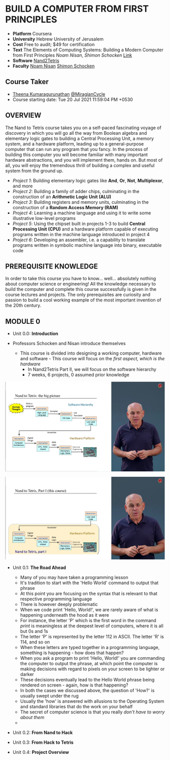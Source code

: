 # BUILD A COMPUTER FROM FIRST PRINCIPLES

- **Platform** Coursera 
- **University** Hebrew University of Jerusalem 
- **Cost** Free to audit; $49 for certification 
- **Text** The Elements of Computing Systems: Building a Modern Computer from First Principles *Noam Nisan*, *Shimon Schocken* [Link](https://www.amazon.com/Elements-Computing-Systems-Building-Principles/dp/0262640686)
- **Software** [Nand2Tetris](https://www.nand2tetris.org/software)
- **Faculty** [Noam Nisan](http://www.cs.huji.ac.il/~noam/) [Shimon Schocken](http://www.cs.huji.ac.il/~noam/)

## Course Taker

- [Theena Kumaragurunathan](https://theena.net/) [@MiragianCycle](https://github.com/MiragianCycle)
- Course starting date: Tue 20 Jul 2021 11:59:04 PM +0530



## OVERVIEW

The Nand to Tetris course takes you on a self-paced fascinating voyage of discovery in which you will go all the way from Boolean algebra and elementary logic gates to building a Central Processing Unit, a memory system, and a hardware platform, leading up to a general-purpose computer that can run any program that you fancy. In the process of building this computer you will become familiar with many important hardware abstractions, and you will implement them, hands on. But most of all, you will enjoy the tremendous thrill of building a complex and useful system from the ground up.

- *Project 1*: Building elementary logic gates like **And**, **Or**, **Not**, **Multiplexor**, and more
- *Project 2*: Building a family of adder chips, culminating in the construction of an **Arithmetic Logic Unit (ALU)**  
- *Project 3*: Building registers and memory units, culminating in the construction of a **Random Access Memory (RAM)**
- *Project 4*: Learning a machine language and using it to write some illustrative low-level programs
- *Project 5*: Using the chipset built in projects 1-3 to build **Central Processing Unit (CPU)** and a hardware platform capable of executing programs written in the machine language introduced in project 4
- *Project 6*: Developing an assembler, i.e. a capability to translate programs written in symbolic machine language into binary, executable code

## PREREQUISITE KNOWLEDGE 

In order to take this course you have to know... well... absolutely nothing about computer science or engineering! All the knowledge necessary to build the computer and complete this course successfully is given in the course lectures and projects. The only prerequisites are curiosity and passion to build a cool working example of the most important invention of the 20th century. 

## MODULE 0

- Unit 0.0:  **Introduction** 

- Professors Schocken and Nisan introduce themselves 
     - This course is divided into designing a working computer, hardware and software 
             - This course will focus on the *first aspect, which is the hardware* 
          - In Nand2Tetris Part II, we will focus on the software hierarchy 
          - 7 weeks, 6 projects, 0 assumed prior knowledge




![image-20210720224348280](image-20210720224348280.png)



   ![image-20210720224819920](image-20210720224819920.png)

- Unit 0.1:  **The Road Ahead** 

    - Many of you may have taken a programming lesson 
    - It's tradition to start with the 'Hello World' command to output that phrase 
    - At this point you are focusing on the syntax that is relevant to that respective programming language 
    - There is however deeply problematic 
    - When we code print 'Hello, World!', we are rarely aware of what is happening underneath the hood as it were 
    - For instance, the letter 'P' which is the first word in the command *print* is meaningless at the deepest level of computers, where it is all but 0s and 1s 
    - The letter 'P' is represented by the letter 112 in ASCII. The letter 'R' is 114, and so on 
    - When these letters are typed together in a programming language, something is happening - how does that happen? 
    - When you ask a program to print 'Hello, World!' you are commanding the computer to output the phrase, at which point the computer is making decisions with regard to pixels on your screen to be lighter or darker 
    - These decisions eventually lead to the Hello World phrase being rendered on screen - again, how is that happening? 
    - In both the cases we discussed above, the question of 'How?' is usually swept under the rug
    - Usually the 'how' is answered with allusions to the Operating System and standard libraries that do the work on your behalf 
    - The secret of computer science is that you really *don't have to worry about them* 
    -

- Unit 0.2:  **From Nand to Hack** 

- Unit 0.3:  **From Hack to Tetris** 

- Unit 0.4:  **Project Overview** 



